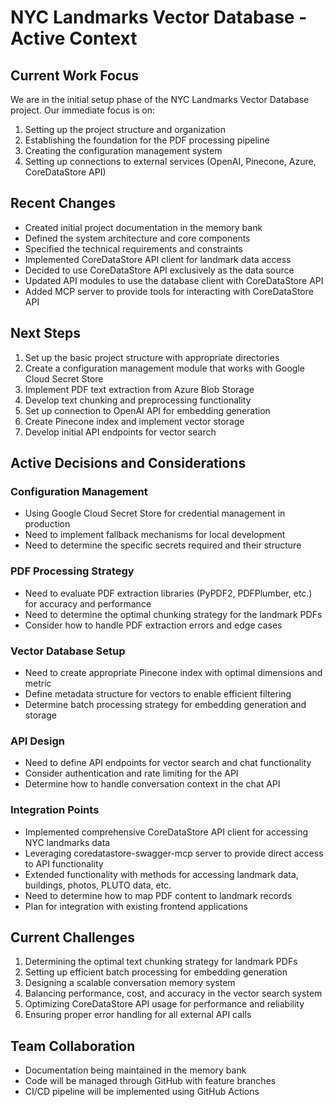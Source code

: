 # NYC Landmarks Vector Database - Active Context

## Current Work Focus
We are in the initial setup phase of the NYC Landmarks Vector Database project. Our immediate focus is on:

1. Setting up the project structure and organization
2. Establishing the foundation for the PDF processing pipeline
3. Creating the configuration management system
4. Setting up connections to external services (OpenAI, Pinecone, Azure, CoreDataStore API)

## Recent Changes
- Created initial project documentation in the memory bank
- Defined the system architecture and core components
- Specified the technical requirements and constraints
- Implemented CoreDataStore API client for landmark data access
- Decided to use CoreDataStore API exclusively as the data source
- Updated API modules to use the database client with CoreDataStore API
- Added MCP server to provide tools for interacting with CoreDataStore API

## Next Steps
1. Set up the basic project structure with appropriate directories
2. Create a configuration management module that works with Google Cloud Secret Store
3. Implement PDF text extraction from Azure Blob Storage
4. Develop text chunking and preprocessing functionality
5. Set up connection to OpenAI API for embedding generation
6. Create Pinecone index and implement vector storage
7. Develop initial API endpoints for vector search

## Active Decisions and Considerations

### Configuration Management
- Using Google Cloud Secret Store for credential management in production
- Need to implement fallback mechanisms for local development
- Need to determine the specific secrets required and their structure

### PDF Processing Strategy
- Need to evaluate PDF extraction libraries (PyPDF2, PDFPlumber, etc.) for accuracy and performance
- Need to determine the optimal chunking strategy for the landmark PDFs
- Consider how to handle PDF extraction errors and edge cases

### Vector Database Setup
- Need to create appropriate Pinecone index with optimal dimensions and metric
- Define metadata structure for vectors to enable efficient filtering
- Determine batch processing strategy for embedding generation and storage

### API Design
- Need to define API endpoints for vector search and chat functionality
- Consider authentication and rate limiting for the API
- Determine how to handle conversation context in the chat API

### Integration Points
- Implemented comprehensive CoreDataStore API client for accessing NYC landmarks data
- Leveraging coredatastore-swagger-mcp server to provide direct access to API functionality
- Extended functionality with methods for accessing landmark data, buildings, photos, PLUTO data, etc.
- Need to determine how to map PDF content to landmark records
- Plan for integration with existing frontend applications

## Current Challenges
1. Determining the optimal text chunking strategy for landmark PDFs
2. Setting up efficient batch processing for embedding generation
3. Designing a scalable conversation memory system
4. Balancing performance, cost, and accuracy in the vector search system
5. Optimizing CoreDataStore API usage for performance and reliability
6. Ensuring proper error handling for all external API calls

## Team Collaboration
- Documentation being maintained in the memory bank
- Code will be managed through GitHub with feature branches
- CI/CD pipeline will be implemented using GitHub Actions
